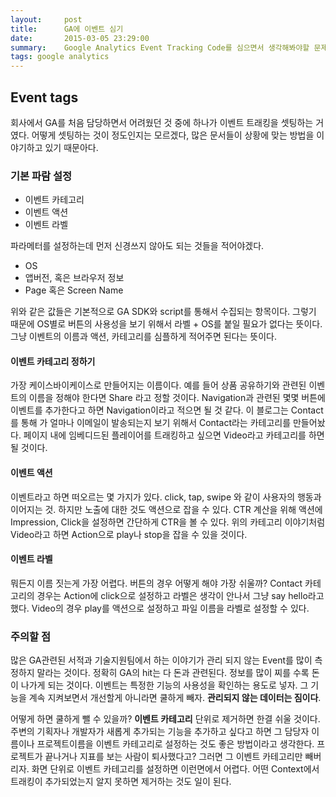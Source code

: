 ```yaml
---
layout:     post
title:      GA에 이벤트 심기
date:       2015-03-05 23:29:00
summary:    Google Analytics Event Tracking Code를 심으면서 생각해봐야할 문제에 대하여.
tags: google analytics
---
```

## Event tags
회사에서 GA를 처음 담당하면서 어려웠던 것 중에 하나가 이벤트 트래킹을 셋팅하는 거였다. 어떻게 셋팅하는 것이 정도인지는 모르겠다, 많은 문서들이 상황에 맞는 방법을 이야기하고 있기 때문아다.

### 기본 파람 설정

* 이벤트 카테고리
* 이벤트 액션
* 이벤트 라벨

파라메터를 설정하는데 먼저 신경쓰지 않아도 되는 것들을 적어야겠다.

* OS
* 앱버전, 혹은 브라우저 정보
* Page 혹은 Screen Name

위와 같은 값들은 기본적으로 GA SDK와 script를 통해서 수집되는 항목이다. 그렇기 때문에 OS별로 버튼의 사용성을 보기 위해서 라벨 + OS를 붙일 필요가 없다는 뜻이다. 그냥 이벤트의 이름과 액션, 카테고리를 심플하게 적어주면 된다는 뜻이다.

#### 이벤트 카테고리 정하기
가장 케이스바이케이스로 만들어지는 이름이다. 예를 들어 상품 공유하기와 관련된 이벤트의 이름을 정해야 한다면 Share 라고 정할 것이다. Navigation과 관련된 몇몇 버튼에 이벤트를 추가한다고 하면 Navigation이라고 적으면 될 것 같다. 이 블로그는 Contact를 통해 가 얼마나 이메일이 발송되는지 보기 위해서 Contact라는 카테고리를 만들어놨다. 페이지 내에 임베디드된 플레이어를 트래킹하고 싶으면 Video라고 카테고리를 하면 될 것이다.

#### 이벤트 액션
이벤트라고 하면 떠오르는 몇 가지가 있다. click, tap, swipe 와 같이 사용자의 행동과 이어지는 것. 하지만 노출에 대한 것도 액션으로 잡을 수 있다. CTR 계산을 위해 액션에 Impression, Click을 설정하면 간단하게 CTR을 볼 수 있다. 위의 카테고리 이야기처럼 Video라고 하면 Action으로 play나 stop을 잡을 수 있을 것이다.

#### 이벤트 라벨
뭐든지 이름 짓는게 가장 어렵다. 버튼의 경우 어떻게 해야 가장 쉬울까? Contact 카테고리의 경우는 Action에 click으로 설정하고 라벨은 생각이 안나서 그냥 say hello라고 했다. Video의 경우 play를 액션으로 설정하고 파일 이름을 라벨로 설정할 수 있다.

### 주의할 점
많은 GA관련된 서적과 기술지원팀에서 하는 이야기가 관리 되지 않는 Event를 많이 측정하지 말라는 것이다. 정확히 GA의 hit는 다 돈과 관련된다. 정보를 많이 찌를 수록 돈이 나가게 되는 것이다. 이벤트는 특정한 기능의 사용성을 확인하는 용도로 넣자. 그 기능을 계속 지켜보면서 개선할게 아니라면 쿨하게 빼자. **관리되지 않는 데이터는 짐이다**. 

어떻게 하면 쿨하게 뺄 수 있을까? **이벤트 카테고리** 단위로 제거하면 한결 쉬울 것이다. 주변의 기획자나 개발자가 새롭게 추가되는 기능을 추가하고 싶다고 하면 그 담당자 이름이나 프로젝트이름을 이벤트 카테고리로 설정하는 것도 좋은 방법이라고 생각한다. 프로젝트가 끝나거나 지표를 보는 사람이 퇴사했다고? 그러면 그 이벤트 카테고리만 빼버리자. 화면 단위로 이벤트 카테고리를 설정하면 이런면에서 어렵다. 어떤 Context에서 트래킹이 추가되었는지 알지 못하면 제거하는 것도 일이 된다.